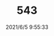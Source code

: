 ﻿---
layout: post 
title: 0543
is_home: true
tags: DIN
categories: housing-terminal
overview: 
series: 
part_number: 0543-1
thumb_img: 
small_img: static/202106/543-20210605.jpg
date: 2021/6/5 9:55:33
---



